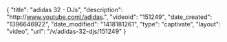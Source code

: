 {
    "title": "adidas 32 - DJs",
    "description": "http:\/\/www.youtube.com\/adidas.",
    "videoid": "151249",
    "date_created": "1396646922",
    "date_modified": "1418181261",
    "type": "captivate",
    "layout": "video",
    "url": "\/v\/adidas-32-djs\/151249"
}